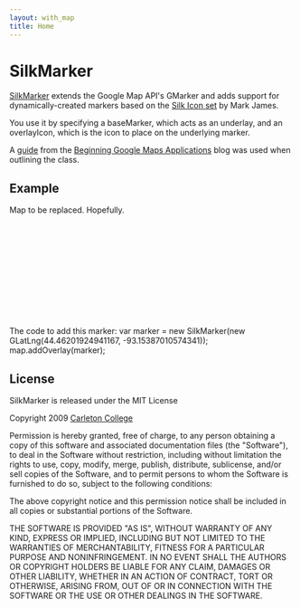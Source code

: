 ```yaml
---
layout: with_map
title: Home
---
```


SilkMarker
==========

[SilkMarker][silkmarker] extends the Google Map API's GMarker and adds support
for dynamically-created markers based on the [Silk Icon set][silk] by Mark
James.

You use it by specifying a baseMarker, which acts as an underlay, and an
overlayIcon, which is the icon to place on the underlying marker.

A [guide][marker_guide] from the [Beginning Google Maps Applications][bgma] blog
was used when outlining the class.

Example
-------

<div id="map" style="width: 300px; height: 200px;">Map to be replaced. Hopefully.</div>

The code to add this marker:
	var marker = new SilkMarker(new GLatLng(44.46201924941167, -93.15387010574341));
	map.addOverlay(marker);


License
-------

SilkMarker is released under the MIT License

Copyright 2009 [Carleton College][carleton]

Permission is hereby granted, free of charge, to any person obtaining a copy
of this software and associated documentation files (the "Software"), to deal
in the Software without restriction, including without limitation the rights
to use, copy, modify, merge, publish, distribute, sublicense, and/or sell
copies of the Software, and to permit persons to whom the Software is
furnished to do so, subject to the following conditions:

The above copyright notice and this permission notice shall be included in
all copies or substantial portions of the Software.

THE SOFTWARE IS PROVIDED "AS IS", WITHOUT WARRANTY OF ANY KIND, EXPRESS OR
IMPLIED, INCLUDING BUT NOT LIMITED TO THE WARRANTIES OF MERCHANTABILITY,
FITNESS FOR A PARTICULAR PURPOSE AND NONINFRINGEMENT. IN NO EVENT SHALL THE
AUTHORS OR COPYRIGHT HOLDERS BE LIABLE FOR ANY CLAIM, DAMAGES OR OTHER
LIABILITY, WHETHER IN AN ACTION OF CONTRACT, TORT OR OTHERWISE, ARISING FROM,
OUT OF OR IN CONNECTION WITH THE SOFTWARE OR THE USE OR OTHER DEALINGS IN
THE SOFTWARE.

[silkmarker]: http://bcochran.github.com/silkmarker/
[carleton]: http://apps.carleton.edu/opensource/
[silk]: http://www.famfamfam.com/lab/icons/silk/
[marker_guide]: http://googlemapsbook.com/2007/03/06/clickable-labeledmarker/
[bgma]: http://googlemapsbook.com